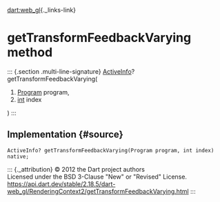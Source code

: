 [dart:web\_gl](../../dart-web_gl/dart-web_gl-library){._links-link}

getTransformFeedbackVarying method
==================================

::: {.section .multi-line-signature}
[ActiveInfo](../activeinfo-class)? getTransformFeedbackVarying(

1.  [Program](../program-class) program,
2.  [int](../../dart-core/int-class) index

)
:::

Implementation {#source}
--------------

``` {.language-dart data-language="dart"}
ActiveInfo? getTransformFeedbackVarying(Program program, int index) native;
```

::: {._attribution}
© 2012 the Dart project authors\
Licensed under the BSD 3-Clause \"New\" or \"Revised\" License.\
<https://api.dart.dev/stable/2.18.5/dart-web_gl/RenderingContext2/getTransformFeedbackVarying.html>
:::
